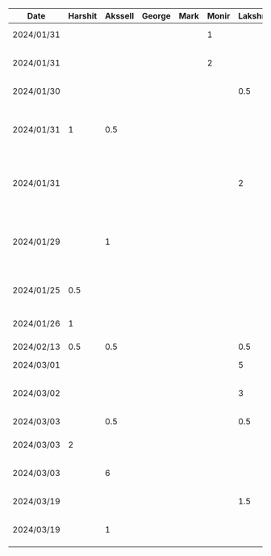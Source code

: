| Date       | Harshit | Akssell | George | Mark | Monir | Lakshmi | Task                  |
| ---------- | ------- | ------- | ------ | ---- | ----- | ------- | --------------------- |
| 2024/01/31 |         |         |        |      | 1     |         | D1 - Introduction     |
| 2024/01/31 |         |         |        |      | 2     |         | D1 - Proposal Details |
| 2024/01/30 |         |         |        |      |       |   0.5   | D1 - User scenario 1&2 |
| 2024/01/31 |    1    |   0.5   |        |      |       |         | D1 - Sequence diagram for user scenario 1 |
| 2024/01/31 |         |         |        |      |       |   2     | D1 - Sequence diagram for user scenario 3 |
| 2024/01/29 |         |    1    |        |      |       |         | D1 - Human values, stakeholders, and population of users |
| 2024/01/25 |   0.5   |         |        |      |       |         | D1 - Functional Properties |
| 2024/01/26 |    1    |         |        |      |       |         | D1 - Non-functional Properties |
| 2024/02/13 |   0.5   |   0.5   |        |      |       |    0.5  | D2|
| 2024/03/01 |         |         |        |      |       |      5  | D3 - Todo list frontend|
| 2024/03/02 |         |         |        |      |       |      3  | D3 - Updated Todo list frontend|
| 2024/03/03 |         |   0.5   |        |      |       |    0.5  | D3 - Presentation |
| 2024/03/03 |    2    |         |        |      |       |         | D3 - Settings Page |
| 2024/03/03 |         |    6    |        |      |       |         | D3 - Add Events and Events |
| 2024/03/19 |         |         |        |      |       |    1.5  | D4 - Pipe & Filter |
| 2024/03/19 |         |    1    |        |      |       |         | D4 - Microservices Architecture |
